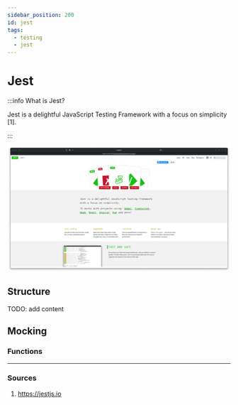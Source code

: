 ```yaml
---
sidebar_position: 200
id: jest
tags:
  - testing
  - jest
---
```


# Jest

:::info What is Jest?

Jest is a delightful JavaScript Testing Framework with a focus on simplicity [1].

:::

![jest-page.png](jest-page.png)


## Structure

TODO: add content

## Mocking

### Functions

--- 

### Sources

1. https://jestjs.io
